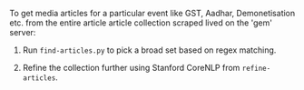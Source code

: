 To get media articles for a particular event like GST, Aadhar, Demonetisation etc. from the entire article article collection scraped lived on the 'gem' server:

1. Run `find-articles.py` to pick a broad set based on regex matching.

2. Refine the collection further using Stanford CoreNLP from `refine-articles`.